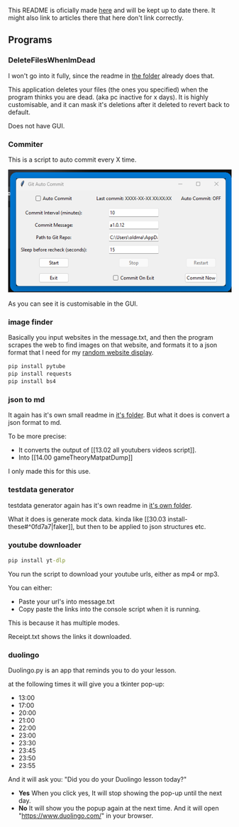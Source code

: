 This README is oficially made [here](https://docs.oldmartijntje.nl/10-19-Spare-time/10-Projects/10.05-Python-toolkit-repo) and will be kept up to date there. It might also link to articles there that here don't link correctly.


## Programs

### DeleteFilesWhenImDead

I won't go into it fully, since the readme in [the folder](https://github.com/oldmartijntje/Python-toolkit/tree/main/DeleteFilesWhenImDead) already does that.

This application deletes your files (the ones you specified) when the program thinks you are dead. (aka pc inactive for x days). It is highly customisable, and it can mask it's deletions after it deleted to revert back to default.

Does not have GUI.

### Commiter

This is a script to auto commit every X time.

![alt text](image.png)

As you can see it is customisable in the GUI.

### image finder

Basically you input websites in the message.txt, and then the program scrapes the web to find images on that website, and formats it to a json format that I need for my [random website display](https://oldmartijntje.nl/ItemDisplay).

```cmd
pip install pytube
pip install requests
pip install bs4 
```


### json to md

It again has it's own small readme in [it's folder](https://github.com/oldmartijntje/Python-toolkit/tree/main/jsonToMd). But what it does is convert a json format to md.

To be more precise:

- It converts the output of [[13.02 all youtubers videos script]].
- Into [[14.00 gameTheoryMatpatDump]]

I only made this for this use.

### testdata generator

testdata generator again has it's own readme in [it's own folder](https://github.com/oldmartijntje/Python-toolkit/tree/main/testdata%20generator).

What it does is generate mock data. kinda like [[30.03 install-these#^0fd7a7|faker]], but then to be applied to json structures etc.

### youtube downloader

```cmd
pip install yt-dlp
```

You run the script to download your youtube urls, either as mp4 or mp3.

You can either:
- Paste your url's into message.txt 
- Copy paste the links into the console script when it is running.

This is because it has multiple modes.

Receipt.txt shows the links it downloaded.

### duolingo

Duolingo.py is an app that reminds you to do your lesson.

at the following times it will give you a tkinter pop-up:
- 13:00
- 17:00
- 20:00
- 21:00
- 22:00
- 23:00
- 23:30
- 23:45
- 23:50
- 23:55

And it will ask you: "Did you do your Duolingo lesson today?"

- **Yes**
    When you click yes, It will stop showing the pop-up until the next day.
- **No**
    It will show you the popup again at the next time. And it will open "https://www.duolingo.com/" in your browser.